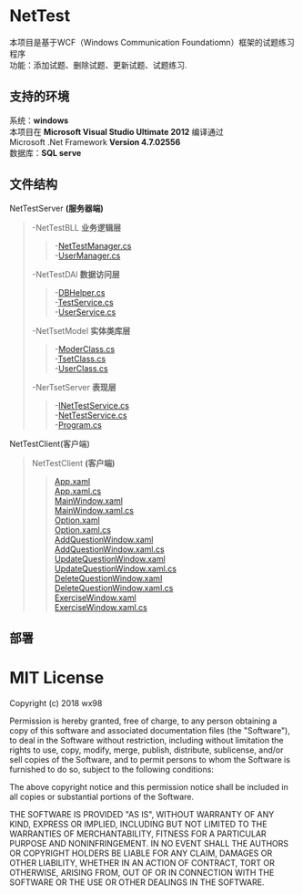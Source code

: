 # NetTest
本项目是基于WCF（Windows Communication Foundatiomn）框架的试题练习程序   
功能：添加试题、删除试题、更新试题、试题练习.
## 支持的环境
系统：__windows__   
本项目在  __Microsoft Visual Studio Ultimate 2012__  编译通过   
Microsoft .Net Framework __Version 4.7.02556__    
数据库：__SQL serve__

## 文件结构
NetTestServer __(服务器端)__   
>-NetTestBLL __业务逻辑层__   
>>-[NetTestManager.cs](NetTestBLL\TestManager.cs)    
>>-[UserManager.cs](NetTestBLL\UserManager.cs)   
>
>-NetTestDAl __数据访问层__   
>>-[DBHelper.cs](NetTestDAL\DBHelper.cs)   
>>-[TestService.cs](NetTestDAL\TestService.cs)      
>>-[UserService.cs](NetTestDAL\UserService.cs)   
>
>-NetTsetModel __实体类库层__   
>>-[ModerClass.cs](NetTestModel\ModelClass.cs)   
>>-[TsetClass.cs](NetTestModel\TestClass.cs)   
>>-[UserClass.cs](NetTestModel\UserClass.cs)   
>
>-NerTsetServer   __表现层__   
>>-[INetTestService.cs](NetTestServer\INetTestService.cs)   
>>-[NetTestService.cs](NetTestServer\NetTestServer.cs)    
>>-[Program.cs](NetTestServer\Program.cs)   

NetTestClient(客户端)   
>NetTestClient __(客户端)__
>>[App.xaml](NetTestClient\App.xaml)   
>>[App.xaml.cs](NetTestClient\App.xaml.cs)   
>>[MainWindow.xaml](NetTestClient\MainWindow.xaml)   
>>[MainWindow.xaml.cs](NetTestClient\MainWindow.xaml.cs)   
>>[Option.xaml](NetTestClient\Option.xaml)   
>>[Option.xaml.cs](NetTestClient\Option.xaml.cs)   
>>[AddQuestionWindow.xaml](NetTestClient\AddQuestionWindow.xaml)   
>>[AddQuestionWindow.xaml.cs](NetTestClient\AddQuestionWindow.xaml.cs)   
>>[UpdateQuestionWindow.xaml](NetTestClient\UpdateQuestionWindow.xaml)   
>>[UpdateQuestionWindow.xaml.cs](NetTestClient\UpdateQuestionWindow.xaml.cs)   
>>[DeleteQuestionWindow.xaml](NetTestClient\DeleteQuestionWindow.xaml)   
>>[DeleteQuestionWindow.xaml.cs](NetTestClient\DeleteQuestionWindow.xaml.cs)   
>>[ExerciseWindow.xaml](NetTestClient\ExerciseWindow.xaml)   
>>[ExerciseWindow.xaml.cs](NetTestClient\ExerciseWindow.xaml.cs)   

## 部署


MIT License
=======
Copyright (c) 2018 wx98

Permission is hereby granted, free of charge, to any person obtaining a copy
of this software and associated documentation files (the "Software"), to deal
in the Software without restriction, including without limitation the rights
to use, copy, modify, merge, publish, distribute, sublicense, and/or sell
copies of the Software, and to permit persons to whom the Software is
furnished to do so, subject to the following conditions:

The above copyright notice and this permission notice shall be included in all
copies or substantial portions of the Software.

THE SOFTWARE IS PROVIDED "AS IS", WITHOUT WARRANTY OF ANY KIND, EXPRESS OR
IMPLIED, INCLUDING BUT NOT LIMITED TO THE WARRANTIES OF MERCHANTABILITY,
FITNESS FOR A PARTICULAR PURPOSE AND NONINFRINGEMENT. IN NO EVENT SHALL THE
AUTHORS OR COPYRIGHT HOLDERS BE LIABLE FOR ANY CLAIM, DAMAGES OR OTHER
LIABILITY, WHETHER IN AN ACTION OF CONTRACT, TORT OR OTHERWISE, ARISING FROM,
OUT OF OR IN CONNECTION WITH THE SOFTWARE OR THE USE OR OTHER DEALINGS IN THE
SOFTWARE.
